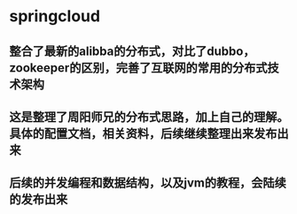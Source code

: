 # springcloud
## 整合了最新的alibba的分布式，对比了dubbo，zookeeper的区别，完善了互联网的常用的分布式技术架构
## 这是整理了周阳师兄的分布式思路，加上自己的理解。具体的配置文档，相关资料，后续继续整理出来发布出来
## 后续的并发编程和数据结构，以及jvm的教程，会陆续的发布出来

